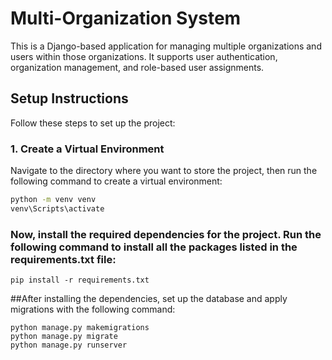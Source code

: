 # Multi-Organization System

This is a Django-based application for managing multiple organizations and users within those organizations. It supports user authentication, organization management, and role-based user assignments.

## Setup Instructions

Follow these steps to set up the project:

### 1. Create a Virtual Environment

Navigate to the directory where you want to store the project, then run the following command to create a virtual environment:

```bash
python -m venv venv
venv\Scripts\activate
```
### Now, install the required dependencies for the project. Run the following command to install all the packages listed in the requirements.txt file:
```
pip install -r requirements.txt
```
##After installing the dependencies, set up the database and apply migrations with the following command:
```
python manage.py makemigrations
python manage.py migrate
python manage.py runserver

```
